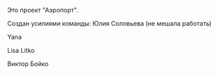 Это проект "Аэропорт".

Создан усилиями команды:
Юлия Соловьева (не мешала работать)


Yana


Lisa Litko

Виктор Бойко
